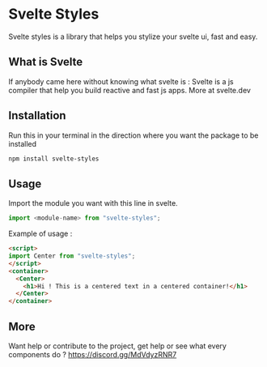 # Svelte Styles

Svelte styles is a library that helps you stylize your svelte ui, fast and easy.

## What is Svelte

If anybody came here without knowing what svelte is : Svelte is a js compiler that help you build reactive and fast js apps. 
More at svelte.dev

## Installation 
Run this in your terminal in the direction where you want the package to be installed

```bash
npm install svelte-styles
```

## Usage
Import the module you want with this line in svelte.
```js
import <module-name> from "svelte-styles";
```
Example of usage : 

```html
<script>
import Center from "svelte-styles";
</script>
<container>
  <Center>
    <h1>Hi ! This is a centered text in a centered container!</h1>
  </Center>
</container>
```
## More
Want help or contribute to the project, get help or see what every components do ?
https://discord.gg/MdVdyzRNR7
